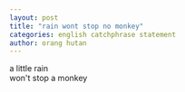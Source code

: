 ```yaml
---
layout: post
title: "rain wont stop no monkey"
categories: english catchphrase statement
author: orang hutan
---
```


a little rain  
won't stop a monkey
